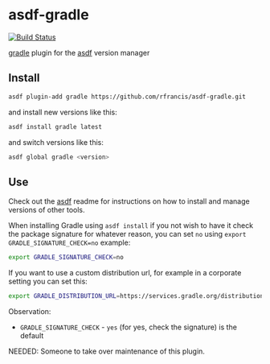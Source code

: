 # asdf-gradle

[![Build Status](https://travis-ci.org/rfrancis/asdf-gradle.svg?branch=master)](https://travis-ci.org/rfrancis/asdf-gradle)

[gradle](https://gradle.org/) plugin for the [asdf](https://github.com/asdf-vm/asdf) version manager

## Install

```bash
asdf plugin-add gradle https://github.com/rfrancis/asdf-gradle.git
```

and install new versions like this:

```bash
asdf install gradle latest
```

and switch versions like this:

```bash
asdf global gradle <version>
```

## Use

Check out the [asdf](https://github.com/asdf-vm/asdf) readme for instructions on how to install and manage versions of other tools.

When installing Gradle using `asdf install` if you not wish to have it check the package signature for whatever reason, you can set `no` using `export GRADLE_SIGNATURE_CHECK=no` example:

```sh
export GRADLE_SIGNATURE_CHECK=no 
```

If you want to use a custom distribution url, for example in a corporate setting you can set this:

```sh
export GRADLE_DISTRIBUTION_URL=https://services.gradle.org/distributions
```

Observation:

* `GRADLE_SIGNATURE_CHECK` - `yes` (for yes, check the signature) is the default

NEEDED: Someone to take over maintenance of this plugin.
